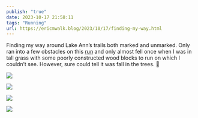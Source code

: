 ```yaml
---
publish: "true"
date: 2023-10-17 21:58:11
tags: "Running"
url: https://ericmwalk.blog/2023/10/17/finding-my-way.html
---
```


Finding my way around Lake Ann’s trails both marked and unmarked. Only ran into a few obstacles on this [run](https://strava.com/activities/10055552373) and only almost fell once when I was in tall grass with some poorly constructed wood blocks to run on which I couldn’t see. However, sure could tell it was fall in the trees. 🍂

![](https://ericmwalk.blog/uploads/2023/84c8efbc-b3a6-4b7f-81ef-63a50d4a7d96.jpg)

![](https://ericmwalk.blog/uploads/2023/36f25221-6721-4151-b2ab-fcf8d56a794e.jpg)

![](https://ericmwalk.blog/uploads/2023/972120c6-0729-446e-8707-d76eb6cdc12d.jpg)

![](https://ericmwalk.blog/uploads/2023/47974da3-0129-4b8a-82b0-2e962ed608cf.jpg)